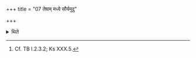 +++
title = "07 तेषाम् मध्ये सौर्यमुदु"

+++

<details><summary>थिते</summary>

7. In the middle of them (he takes the scoop) for Sūrya with udu tyaṁ jātavedasam.... (TS I.2.8.c).[^1]  

[^1]: Cf. TB I.2.3.2; Ks XXX.5. 

</details>
